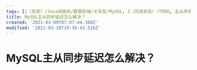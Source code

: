 ```yaml
---
tags: [1（目录）/Java技能树/数据存储/关系型/MySQL, 2（完成状态）/TODO, 主从同步, binlog, MySQL]
title: MySQL主从同步延迟怎么解决？
created: '2021-03-09T07:07:44.360Z'
modified: '2021-03-10T19:39:43.516Z'
---
```


# MySQL主从同步延迟怎么解决？
